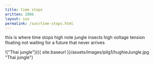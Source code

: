 ```yaml
---
title: time stops
written: 2006
layout: sun
permalink: /sun/time-stops.html
---
```


<div class="poem">
this is where  
time stops  
high note  
jungle insects  
high voltage  
tension floating  
not waiting  
for a future  
that never  
arrives  
</div>

!["Thai jungle"]({{ site.baseurl }}/assets/images/pilg1/hughieJungle.jpg "Thai jungle")
